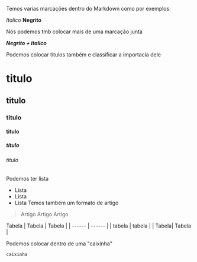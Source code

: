 Temos varias marcações dentro do Markdown como por exemplos:

*Italico*
**Negrito**

Nós podemos tmb colocar mais de uma marcação junta

**_Negrito + italico_**

Podemos colocar titulos também e classificar a importacia dele

# titulo 
## titulo
### titulo 
#### titulo
##### titulo
###### titulo

Podemos ter lista
- Lista
- Lista
- Lista
 Temos também um formato de artigo
> Artigo
> Artigo
> Artigo

Tabela
| Tabela | Tabela |
| ------ | ------ |
| tabela | tabela |
| Tabela| Tabela |

Podemos colocar dentro de uma "caixinha" 
```
caixinha
```





    